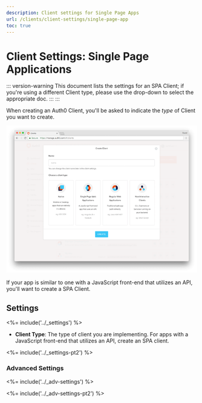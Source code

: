 ```yaml
---
description: Client settings for Single Page Apps
url: /clients/client-settings/single-page-app
toc: true
---
```


# Client Settings: Single Page Applications

::: version-warning This document lists the settings for an SPA Client; if you're using a different Client type, please use the drop-down to select the appropriate doc. :::
:::

When creating an Auth0 Client, you'll be asked to indicate the *type* of Client you want to create. 

![Window for selecting client type](/media/articles/clients/create-clients.png)

If your app is similar to one with a JavaScript front-end that utilizes an API, you'll want to create a SPA Client.

## Settings

<%= include('../_settings') %>

- **Client Type**: The type of client you are implementing. For apps with a JavaScript front-end that utilizes an API, create an SPA client.

<%= include('../_settings-pt2') %>

### Advanced Settings

<%= include('../_adv-settings') %>

<%= include('../_adv-settings-pt2') %>
